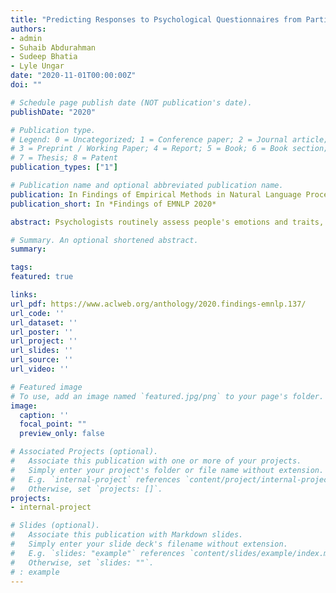 ```yaml
---
title: "Predicting Responses to Psychological Questionnaires from Participants’ Social Media Posts and Question Text Embeddings"
authors:
- admin
- Suhaib Abdurahman
- Sudeep Bhatia
- Lyle Ungar
date: "2020-11-01T00:00:00Z"
doi: ""

# Schedule page publish date (NOT publication's date).
publishDate: "2020"

# Publication type.
# Legend: 0 = Uncategorized; 1 = Conference paper; 2 = Journal article;
# 3 = Preprint / Working Paper; 4 = Report; 5 = Book; 6 = Book section;
# 7 = Thesis; 8 = Patent
publication_types: ["1"]

# Publication name and optional abbreviated publication name.
publication: In Findings of Empirical Methods in Natural Language Processing (EMNLP) 2020
publication_short: In *Findings of EMNLP 2020*

abstract: Psychologists routinely assess people's emotions and traits, such as their personality, by collecting their responses to survey questionnaires. Such assessments can be costly in terms of both time and money, and often lack generalizability, as existing data cannot be used to predict responses for new survey questions or participants. In this study, we propose a method for predicting a participant{'}s questionnaire response using their social media texts and the text of the survey question they are asked. Specifically, we use Natural Language Processing (NLP) tools such as BERT embeddings to represent both participants (via the text they write) and survey questions as embeddings vectors, allowing us to predict responses for out-of-sample participants and questions. Our novel approach can be used by researchers to integrate new participants or new questions into psychological studies without the constraint of costly data collection, facilitating novel practical applications and furthering the development of psychological theory. Finally, as a side contribution, the success of our model also suggests a new approach to study survey questions using NLP tools such as text embeddings rather than response data used in traditional methods.

# Summary. An optional shortened abstract.
summary:

tags:
featured: true

links:
url_pdf: https://www.aclweb.org/anthology/2020.findings-emnlp.137/
url_code: ''
url_dataset: ''
url_poster: ''
url_project: ''
url_slides: ''
url_source: ''
url_video: ''

# Featured image
# To use, add an image named `featured.jpg/png` to your page's folder. 
image:
  caption: ''
  focal_point: ""
  preview_only: false

# Associated Projects (optional).
#   Associate this publication with one or more of your projects.
#   Simply enter your project's folder or file name without extension.
#   E.g. `internal-project` references `content/project/internal-project/index.md`.
#   Otherwise, set `projects: []`.
projects:
- internal-project

# Slides (optional).
#   Associate this publication with Markdown slides.
#   Simply enter your slide deck's filename without extension.
#   E.g. `slides: "example"` references `content/slides/example/index.md`.
#   Otherwise, set `slides: ""`.
# : example
---
```

